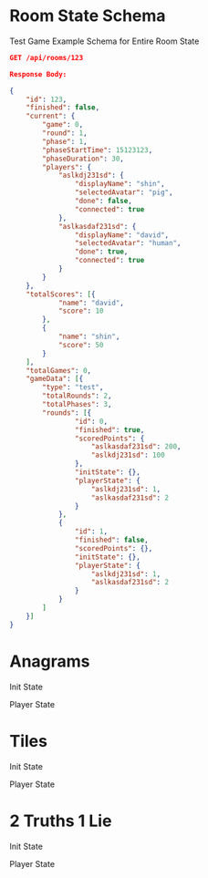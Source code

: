 # Room State Schema

Test Game Example Schema for Entire Room State

```json
GET /api/rooms/123

Response Body:

{
	"id": 123,
	"finished": false,
	"current": {
		"game": 0,
		"round": 1,
		"phase": 1,
		"phaseStartTime": 15123123,
		"phaseDuration": 30,
		"players": {
			"aslkdj231sd": {
				"displayName": "shin",
				"selectedAvatar": "pig",
				"done": false,
				"connected": true
			},
			"aslkasdaf231sd": {
				"displayName": "david",
				"selectedAvatar": "human",
				"done": true,
				"connected": true
			}
		}
	},
	"totalScores": [{
			"name": "david",
			"score": 10
		},
		{
			"name": "shin",
			"score": 50
		}
	],
	"totalGames": 0,
	"gameData": [{
		"type": "test",
		"totalRounds": 2,
		"totalPhases": 3,
		"rounds": [{
				"id": 0,
				"finished": true,
				"scoredPoints": {
					"aslkasdaf231sd": 200,
					"aslkdj231sd": 100
				},
				"initState": {},
				"playerState": {
					"aslkdj231sd": 1,
					"aslkasdaf231sd": 2
				}
			},
			{
				"id": 1,
				"finished": false,
				"scoredPoints": {},
				"initState": {},
				"playerState": {
					"aslkdj231sd": 1,
					"aslkasdaf231sd": 2
				}
			}
		]
	}]
}
```

# Anagrams

Init State

Player State

# Tiles

Init State

Player State

# 2 Truths 1 Lie

Init State

Player State

